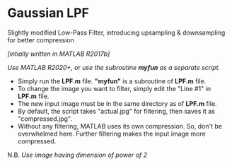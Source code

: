 # Gaussian LPF
Slightly modified Low-Pass Filter, introducing upsampling & downsampling for better compression

*[intially written in MATLAB R2017b]*

*Use MATLAB R2020+, or use the subroutine **myfun** as a separate script.*

- Simply run the **LPF.m** file. **"myfun"** is a subroutine of **LPF.m** file.
- To change the image you want to filter, simply edit the "Line #1" in **LPF.m** file.
- The new input image must be in the same directory as of **LPF.m** file.
- By default, the script takes "actual.jpg" for filtering, then saves it as "compressed.jpg".
- Without any filtering, MATLAB uses its own compression. So, don't be overwhelmed here. Further filtering makes the input image more compressed.

N.B. *Use image having dimension of power of 2*
